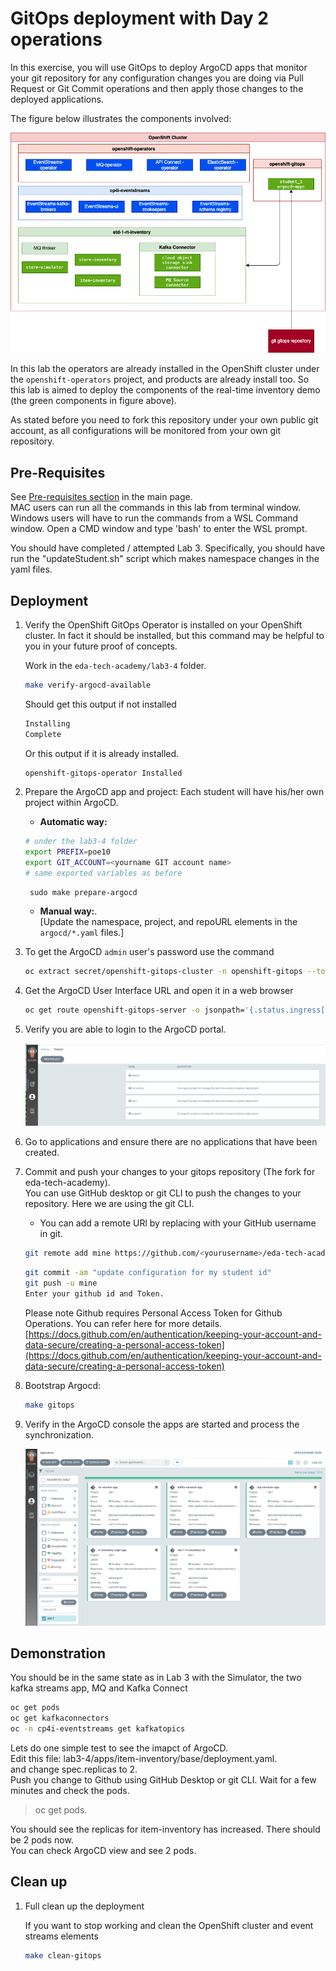 # GitOps deployment with Day 2 operations

In this exercise, you will use GitOps to deploy ArgoCD apps that monitor your git repository for any configuration changes you are doing via Pull Request or Git Commit operations and then apply those changes to the deployed applications.

The figure below illustrates the components involved:

![](./images/student_env_gitops.png)

In this lab the operators are already installed in the OpenShift cluster under the `openshift-operators` project, and products are already install too. So this lab is aimed to deploy the components of the real-time inventory demo (the green components in figure above).

As stated before you need to fork this repository under your own public git account, as all configurations will be monitored from your own git repository.
## Pre-Requisites

See [Pre-requisites section](../lab1/index.md) in the main page.   
MAC users can run all the commands in this lab from terminal window.   
Windows users will have to run the commands from a WSL Command window. Open a CMD window and type 'bash' to enter the WSL prompt.   

You should have completed / attempted Lab 3. Specifically, you should have run the "updateStudent.sh" script which makes namespace changes in the yaml files. 


## Deployment

1. Verify the OpenShift GitOps Operator is installed on your OpenShift cluster. In fact it should be installed, but this command may be helpful to you in your future proof of concepts.

    Work in the `eda-tech-academy/lab3-4` folder.

    ```sh
    make verify-argocd-available
    ```

    Should get this output if not installed

    ```sh
    Installing
    Complete
    ```

    Or this output if it is already installed.

    ```sh
    openshift-gitops-operator Installed
    ```

2. Prepare the ArgoCD app and project: Each student will have his/her own project within ArgoCD.

    * **Automatic way:**

    ```sh
    # under the lab3-4 folder
    export PREFIX=poe10
    export GIT_ACCOUNT=<yourname GIT account name>
    # same exported variables as before
    ```   
	    sudo make prepare-argocd

    


	*  **Manual way:**.   
[Update the namespace, project, and repoURL elements in the `argocd/*.yaml` files.]

3. To get the ArgoCD `admin` user's password use the command

    ```sh
    oc extract secret/openshift-gitops-cluster -n openshift-gitops --to=-
    ```

4. Get the ArgoCD User Interface URL and open it in a web browser

    ```sh
	oc get route openshift-gitops-server -o jsonpath='{.status.ingress[].host}'  -n openshift-gitops

    ```

5. Verify you are able to login to the ArgoCD portal.

    ![](./images/Verify-project.png)

6. Go to applications and ensure there are no applications that have been created. 


7. Commit and push your changes to your gitops repository (The fork for eda-tech-academy).   
	You can use GitHub desktop or git CLI to push the changes to your repository. Here we are using the git CLI.

    * You can add a remote URl by replacing with your GitHub username in git.

    ```sh
    git remote add mine https://github.com/<yourusername>/eda-tech-academy.git
    ```

    ```sh
    git commit -am "update configuration for my student id"
    git push -u mine  
    Enter your github id and Token. 

    ```
    
    Please note Github requires Personal Access Token for Github Operations. You can refer here for more details.   
    [https://docs.github.com/en/authentication/keeping-your-account-and-data-secure/creating-a-personal-access-token](https://docs.github.com/en/authentication/keeping-your-account-and-data-secure/creating-a-personal-access-token)
    

8. Bootstrap Argocd:  

    ```sh
    make gitops
    ```

9. Verify in the ArgoCD console the apps are started and process the synchronization.

    ![](./images/argo-apps.png)

## Demonstration

You should be in the same state as in Lab 3 with the Simulator, the two kafka streams app, MQ and Kafka Connect

```sh
oc get pods
oc get kafkaconnectors
oc -n cp4i-eventstreams get kafkatopics
```

Lets do one simple test to see the imapct of ArgoCD.   
Edit this file: lab3-4/apps/item-inventory/base/deployment.yaml.  
and change spec.replicas to 2.  
Push you change to Github using GitHub Desktop or git CLI.
Wait for a few minutes and check the pods.  
> 	oc get pods.
  
You should see the replicas for item-inventory has increased. There should be 2 pods now.   
You can check ArgoCD view and see 2 pods. 

## Clean up

1. Full clean up the deployment

    If you want to stop working and clean the OpenShift cluster and event streams elements

    ```sh
    make clean-gitops
